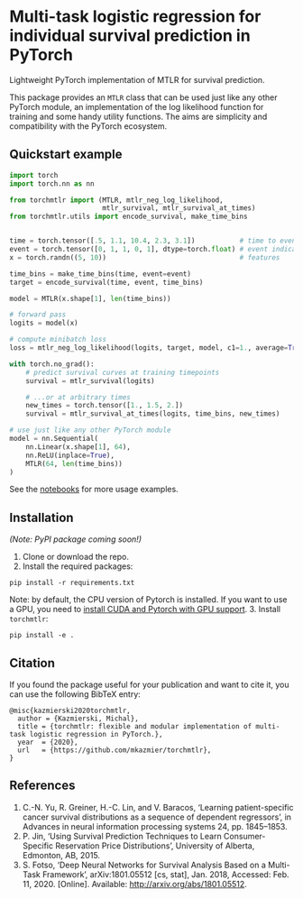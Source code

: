 # Multi-task logistic regression for individual survival prediction in PyTorch
Lightweight PyTorch implementation of MTLR for survival prediction.


This package provides an `MTLR` class that can be used just like any other PyTorch module, an implementation of the log likelihood function for training and some handy utility functions. The aims are simplicity and compatibility with the PyTorch ecosystem. 

## Quickstart example
```python
import torch
import torch.nn as nn

from torchmtlr import (MTLR, mtlr_neg_log_likelihood,
                       mtlr_survival, mtlr_survival_at_times)
from torchmtlr.utils import encode_survival, make_time_bins


time = torch.tensor([.5, 1.1, 10.4, 2.3, 3.1])           # time to event for each sample
event = torch.tensor([0, 1, 1, 0, 1], dtype=torch.float) # event indicator for reach sample (0 = censored)
x = torch.randn((5, 10))                                 # features

time_bins = make_time_bins(time, event=event)
target = encode_survival(time, event, time_bins)

model = MTLR(x.shape[1], len(time_bins))

# forward pass
logits = model(x)

# compute minibatch loss
loss = mtlr_neg_log_likelihood(logits, target, model, c1=1., average=True)

with torch.no_grad():
    # predict survival curves at training timepoints
    survival = mtlr_survival(logits)

    # ...or at arbitrary times
    new_times = torch.tensor([1., 1.5, 2.])
    survival = mtlr_survival_at_times(logits, time_bins, new_times)

# use just like any other PyTorch module
model = nn.Sequential(
    nn.Linear(x.shape[1], 64),
    nn.ReLU(inplace=True),
    MTLR(64, len(time_bins))
)
```

See the [notebooks](notebooks) for more usage examples.


## Installation

_(Note: PyPI package coming soon!)_

1. Clone or download the repo.
2. Install the required packages:
```
pip install -r requirements.txt
```
Note: by default, the CPU version of Pytorch is installed. If you want to use a GPU, you need to [install CUDA and Pytorch with GPU support](https://pytorch.org/get-started/locally/).
3. Install `torchmtlr`:
```
pip install -e .
```

## Citation
If you found the package useful for your publication and want to cite it, you can use the following BibTeX entry:

```
@misc{kazmierski2020torchmtlr,
  author = {Kazmierski, Michal},
  title = {torchmtlr: flexible and modular implementation of multi-task logistic regression in PyTorch.},
  year  = {2020},
  url   = {https://github.com/mkazmier/torchmtlr},
}
```


## References
1. C.-N. Yu, R. Greiner, H.-C. Lin, and V. Baracos, ‘Learning patient-specific cancer survival distributions as a sequence of dependent regressors’, in Advances in neural information processing systems 24, pp. 1845–1853.
2. P. Jin, ‘Using Survival Prediction Techniques to Learn Consumer-Specific Reservation Price Distributions’, University of Alberta, Edmonton, AB, 2015.
3. S. Fotso, ‘Deep Neural Networks for Survival Analysis Based on a Multi-Task Framework’, arXiv:1801.05512 [cs, stat], Jan. 2018, Accessed: Feb. 11, 2020. [Online]. Available: http://arxiv.org/abs/1801.05512.
